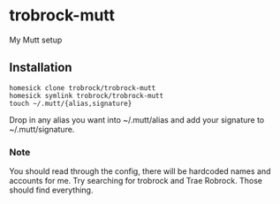 # trobrock-mutt

My Mutt setup

## Installation

```
homesick clone trobrock/trobrock-mutt
homesick symlink trobrock/trobrock-mutt
touch ~/.mutt/{alias,signature}
```

Drop in any alias you want into ~/.mutt/alias and add your signature to ~/.mutt/signature.

### Note

You should read through the config, there will be hardcoded names and accounts for me. Try searching for trobrock and Trae Robrock. Those should find everything.
